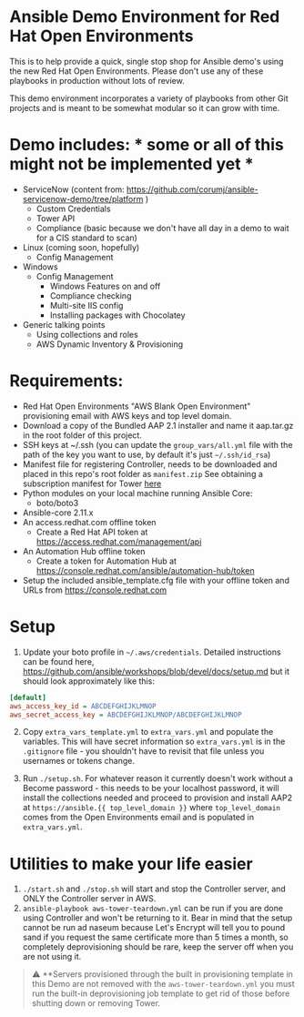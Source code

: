 # Ansible Demo Environment for Red Hat Open Environments 
This is to help provide a quick, single stop shop for Ansible demo's using the new Red Hat Open Environments.  Please don't use any of these playbooks in production without lots of review.  

This demo environment incorporates a variety of playbooks from other Git projects and is meant to be somewhat modular so it can grow with time.  

# Demo includes: * some or all of this might not be implemented yet *
  * ServiceNow (content from: https://github.com/corumj/ansible-servicenow-demo/tree/platform )
    * Custom Credentials
    * Tower API 
    * Compliance (basic because we don't have all day in a demo to wait for a CIS standard to scan)
  * Linux (coming soon, hopefully)
    * Config Management 
  * Windows 
    * Config Management 
      * Windows Features on and off
      * Compliance checking 
      * Multi-site IIS config 
      * Installing packages with Chocolatey
  * Generic talking points
    * Using collections and roles
    * AWS Dynamic Inventory & Provisioning
  

# Requirements:
  * Red Hat Open Environments "AWS Blank Open Environment" provisioning email with AWS keys and top level domain.
  * Download a copy of the Bundled AAP 2.1 installer and name it aap.tar.gz in the root folder of this project.  
  * SSH keys at ~/.ssh (you can update the `group_vars/all.yml` file with the path of the key you want to use, by default it's just `~/.ssh/id_rsa`)
  * Manifest file for registering Controller, needs to be downloaded and placed in this repo's root folder as `manifest.zip`  See obtaining a subscription manifest for Tower [here](https://docs.ansible.com/ansible-tower/latest/html/userguide/import_license.html#obtaining-a-subscriptions-manifest)
  * Python modules on your local machine running Ansible Core:
    * boto/boto3 
  * Ansible-core 2.11.x
  * An access.redhat.com offline token 
    - Create a Red Hat API token at https://access.redhat.com/management/api 
  * An Automation Hub offline token
    - Create a token for Automation Hub at https://console.redhat.com/ansible/automation-hub/token
  * Setup the included ansible_template.cfg file with your offline token and URLs from https://console.redhat.com 
    
# Setup
1. Update your boto profile in `~/.aws/credentials`.  Detailed instructions can be found here, https://github.com/ansible/workshops/blob/devel/docs/setup.md but it should look approximately like this:
```ini
[default]
aws_access_key_id = ABCDEFGHIJKLMNOP
aws_secret_access_key = ABCDEFGHIJKLMNOP/ABCDEFGHIJKLMNOP
```

2. Copy `extra_vars_template.yml` to `extra_vars.yml` and populate the variables.  This will have secret information so `extra_vars.yml` is in the `.gitignore` file - you shouldn't have to revisit that file unless you usernames or tokens change.  

3. Run `./setup.sh`.  For whatever reason it currently doesn't work without a Become password - this needs to be your localhost password, it will install the collections needed and proceed to provision and install AAP2 at `https://ansible.{{ top_level_domain }}` where `top_level_domain` comes from the Open Environments email and is populated in `extra_vars.yml`.

# Utilities to make your life easier
1. `./start.sh` and `./stop.sh` will start and stop the Controller server, and ONLY the Controller server in AWS.
3. `ansible-playbook aws-tower-teardown.yml` can be run if you are done using Controller and won't be returning to it.  Bear in mind that the setup cannot be run ad naseum because Let's Encrypt will tell you to pound sand if you request the same certificate more than 5 times a month, so completely deprovisioning should be rare, keep the server off when you are not using it.  
> :warning: **Servers provisioned through the built in provisioning template in this Demo are not removed with the `aws-tower-teardown.yml` you must run the built-in deprovisioning job template to get rid of those before shutting down or removing Tower.